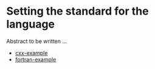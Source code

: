 # Setting the standard for the language

Abstract to be written ...

- [cxx-example](cxx-example/)
- [fortran-example](fortran-example/)
